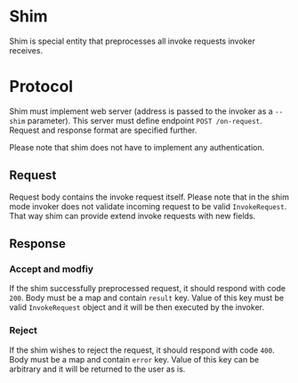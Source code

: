 # Shim
Shim is special entity that preprocesses all invoke requests invoker receives.
# Protocol
Shim must implement web server (address is passed to the invoker as a `--shim` parameter).
This server must define endpoint `POST /on-request`. Request and response format are specified further.

Please note that shim does not have to implement any authentication.
## Request
Request body contains the invoke request itself. Please note that in the shim mode invoker does not
validate incoming request to be valid `InvokeRequest`. That way shim can provide extend invoke requests with new fields.
## Response
### Accept and modfiy
If the shim successfully preprocessed request, it should respond with code `200`.
Body must be a map and contain `result` key. Value of this key must be valid `InvokeRequest`
object and it will be then executed by the invoker.
### Reject
If the shim wishes to reject the request, it should respond with code `400`.
Body must be a map and contain `error` key. Value of this key can be arbitrary and it will
be returned to the user as is.
